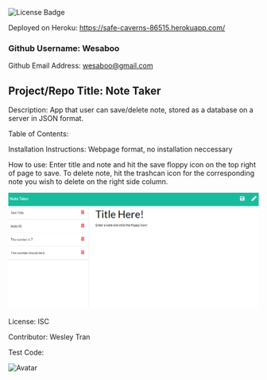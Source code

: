
![License Badge](https://img.shields.io/badge/License-ISC-green.svg)

Deployed on Heroku: https://safe-caverns-86515.herokuapp.com/

### Github Username: Wesaboo

Github Email Address: wesaboo@gmail.com

## Project/Repo Title: Note Taker

Description: App that user can save/delete note, stored as a database on a server in JSON format.

Table of Contents: 

Installation Instructions: Webpage format, no installation neccessary

How to use: Enter title and note and hit the save floppy icon on the top right of page to save. To delete note, hit the trashcan icon for the corresponding note you wish to delete on the right side column.

![Screenshot](/public/assets/screenshot/screenshot.png)

License: ISC

Contributor: Wesley Tran

Test Code: 

![Avatar](https://avatars0.githubusercontent.com/u/60164964?v=4)
